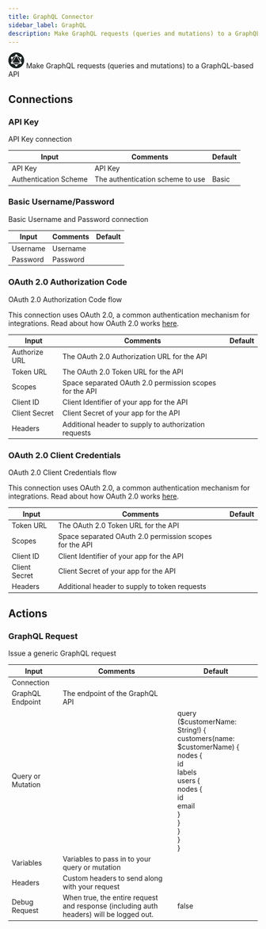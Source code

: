 ```yaml
---
title: GraphQL Connector
sidebar_label: GraphQL
description: Make GraphQL requests (queries and mutations) to a GraphQL-based API
---
```


![GraphQL](./assets/graph-ql.png#connector-icon)
Make GraphQL requests (queries and mutations) to a GraphQL-based API

## Connections

### API Key

API Key connection

| Input                 | Comments                         | Default |
| --------------------- | -------------------------------- | ------- |
| API Key               | API Key                          |         |
| Authentication Scheme | The authentication scheme to use | Basic   |

### Basic Username/Password

Basic Username and Password connection

| Input    | Comments | Default |
| -------- | -------- | ------- |
| Username | Username |         |
| Password | Password |         |

### OAuth 2.0 Authorization Code

OAuth 2.0 Authorization Code flow

This connection uses OAuth 2.0, a common authentication mechanism for integrations.
Read about how OAuth 2.0 works [here](../connections/oauth2.md).

| Input         | Comments                                                | Default |
| ------------- | ------------------------------------------------------- | ------- |
| Authorize URL | The OAuth 2.0 Authorization URL for the API             |         |
| Token URL     | The OAuth 2.0 Token URL for the API                     |         |
| Scopes        | Space separated OAuth 2.0 permission scopes for the API |         |
| Client ID     | Client Identifier of your app for the API               |         |
| Client Secret | Client Secret of your app for the API                   |         |
| Headers       | Additional header to supply to authorization requests   |         |

### OAuth 2.0 Client Credentials

OAuth 2.0 Client Credentials flow

This connection uses OAuth 2.0, a common authentication mechanism for integrations.
Read about how OAuth 2.0 works [here](../connections/oauth2.md).

| Input         | Comments                                                | Default |
| ------------- | ------------------------------------------------------- | ------- |
| Token URL     | The OAuth 2.0 Token URL for the API                     |         |
| Scopes        | Space separated OAuth 2.0 permission scopes for the API |         |
| Client ID     | Client Identifier of your app for the API               |         |
| Client Secret | Client Secret of your app for the API                   |         |
| Headers       | Additional header to supply to token requests           |         |

## Actions

### GraphQL Request

Issue a generic GraphQL request

| Input             | Comments                                                                                | Default                                                                                                                                                                                             |
| ----------------- | --------------------------------------------------------------------------------------- | --------------------------------------------------------------------------------------------------------------------------------------------------------------------------------------------------- |
| Connection        |                                                                                         |                                                                                                                                                                                                     |
| GraphQL Endpoint  | The endpoint of the GraphQL API                                                         |                                                                                                                                                                                                     |
| Query or Mutation |                                                                                         | query ($customerName: String!) {<br /> customers(name: $customerName) {<br /> nodes {<br /> id<br /> labels<br /> users {<br /> nodes {<br /> id<br /> email<br /> }<br /> }<br /> }<br /> }<br />} |
| Variables         | Variables to pass in to your query or mutation                                          |                                                                                                                                                                                                     |
| Headers           | Custom headers to send along with your request                                          |                                                                                                                                                                                                     |
| Debug Request     | When true, the entire request and response (including auth headers) will be logged out. | false                                                                                                                                                                                               |
